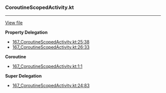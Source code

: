 ### CoroutineScopedActivity.kt
---
[View file](../files/167_CoroutineScopedActivity.kt)

**Property Delegation**

 - [167_CoroutineScopedActivity.kt:25:38](../files/167_CoroutineScopedActivity.kt#L25)
 - [167_CoroutineScopedActivity.kt:26:33](../files/167_CoroutineScopedActivity.kt#L26)

**Coroutine**

 - [167_CoroutineScopedActivity.kt:1:1](../files/167_CoroutineScopedActivity.kt#L1)

**Super Delegation**

 - [167_CoroutineScopedActivity.kt:24:83](../files/167_CoroutineScopedActivity.kt#L24)
